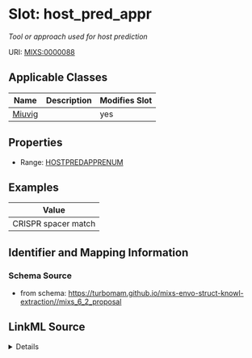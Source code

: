 # Slot: host_pred_appr


_Tool or approach used for host prediction_



URI: [MIXS:0000088](https://w3id.org/mixs/0000088)



<!-- no inheritance hierarchy -->




## Applicable Classes

| Name | Description | Modifies Slot |
| --- | --- | --- |
[Miuvig](Miuvig.md) |  |  yes  |







## Properties

* Range: [HOSTPREDAPPRENUM](HOSTPREDAPPRENUM.md)






## Examples

| Value |
| --- |
| CRISPR spacer match |

## Identifier and Mapping Information







### Schema Source


* from schema: https://turbomam.github.io/mixs-envo-struct-knowl-extraction//mixs_6_2_proposal




## LinkML Source

<details>
```yaml
name: host_pred_appr
description: Tool or approach used for host prediction
title: host prediction approach
notes:
- host
- host.
- predict
examples:
- value: CRISPR spacer match
in_subset:
- sequencing
from_schema: https://turbomam.github.io/mixs-envo-struct-knowl-extraction//mixs_6_2_proposal
rank: 1000
slot_uri: MIXS:0000088
multivalued: false
alias: host_pred_appr
domain_of:
- Miuvig
range: HOST_PRED_APPR_ENUM

```
</details>